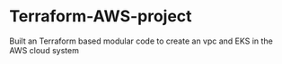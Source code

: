 # Terraform-AWS-project
Built an Terraform based modular code to create an vpc and EKS in the AWS cloud system
